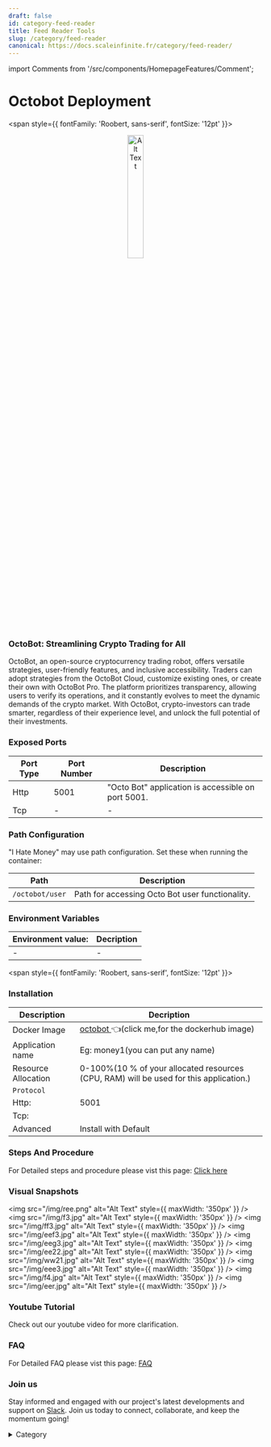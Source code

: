 ```yaml
---
draft: false
id: category-feed-reader
title: Feed Reader Tools
slug: /category/feed-reader
canonical: https://docs.scaleinfinite.fr/category/feed-reader/
---
```

import Comments from '/src/components/HomepageFeatures/Comment';





# Octobot Deployment

<span style={{ fontFamily: 'Roobert, sans-serif', fontSize: '12pt' }}>

<p align="center">
  <img src="/img/sdsd.jpg" alt="Alt Text" width="25%"/>
</p> 


### OctoBot: Streamlining Crypto Trading for All

OctoBot, an open-source cryptocurrency trading robot, offers versatile strategies, user-friendly features, and inclusive accessibility. Traders can adopt strategies from the OctoBot Cloud, customize existing ones, or create their own with OctoBot Pro. The platform prioritizes transparency, allowing users to verify its operations, and it constantly evolves to meet the dynamic demands of the crypto market. With OctoBot, crypto-investors can trade smarter, regardless of their experience level, and unlock the full potential of their investments.
### Exposed Ports

| Port Type | Port Number | Description                                      |
| --------- | ----------- | ------------------------------------------------ |
| Http      | 5001        | "Octo Bot" application is accessible on port 5001. |
| Tcp       | -           | -             |

### Path Configuration

"I Hate Money" may use path configuration. Set these when running the container:

| Path                         | Description                                       |
| ---------------------------- | ------------------------------------------------- |
| `/octobot/user`              | Path for accessing Octo Bot user functionality.  |


### Environment Variables


|   **Environment value:**          | Decription                                                                                                               | 
| --------------------- | ------                                                                                                                   | 
|-       |  -                              |

</span>


<span style={{ fontFamily: 'Roobert, sans-serif', fontSize: '12pt' }}>

### Installation
                                                                                                 

|  Description          | Decription                                                                                                               | 
| --------------------- | ------                                                                                                                   | 
| Docker Image          |   [octobot ](https://hub.docker.com/r/drakkarsoftware/octobot) 👈(click me,for the dockerhub image)                                   |
| Application name      |  Eg: money1(you can put any name)                                                                                        | 
| Resource Allocation   |  0-100%(10 % of your allocated resources (CPU, RAM) will be used for this application.)                                  | 
| `Protocol`            |                                                                                                                          | 
|  Http:                |     5001                                                                                                                  |
|  Tcp:                 |                                                                                                                           | 
|    Advanced           |    Install with Default                                                                                                  |

### Steps And Procedure

For Detailed steps and procedure please vist this page: [Click here](https://techscaleinfinite.github.io/introduction/cloud-float/Steps%20and%20procedure)






### Visual Snapshots
<img src="/img/ree.png" alt="Alt Text" style={{ maxWidth: '350px' }} /> <img src="/img/f3.jpg" alt="Alt Text" style={{ maxWidth: '350px' }} /> <img src="/img/ff3.jpg" alt="Alt Text" style={{ maxWidth: '350px' }} />
<img src="/img/eef3.jpg" alt="Alt Text" style={{ maxWidth: '350px' }} /> <img src="/img/eeg3.jpg" alt="Alt Text" style={{ maxWidth: '350px' }} /> <img src="/img/ee22.jpg" alt="Alt Text" style={{ maxWidth: '350px' }} />
<img src="/img/ww21.jpg" alt="Alt Text" style={{ maxWidth: '350px' }} /> <img src="/img/eee3.jpg" alt="Alt Text" style={{ maxWidth: '350px' }} /> <img src="/img/f4.jpg" alt="Alt Text" style={{ maxWidth: '350px' }} />
<img src="/img/eer.jpg" alt="Alt Text" style={{ maxWidth: '350px' }} />

### Youtube Tutorial&#x20;

Check out our youtube video for more clarification.

### FAQ

For Detailed FAQ please vist this page: [FAQ](https://techscaleinfinite.github.io/FAQ)

### Join us

Stay informed and engaged with our project's latest developments and support on [Slack](https://app.slack.com/client/T04QS32JX6E/C04QKEWE146). Join us today to connect, collaborate, and keep the momentum going!&#x20;

<details>

<summary>Category</summary>

Kubernetes, cloud computing, DevOps, cloud services, hosting platform, container orchestration, cloud infrastructure, cloud deployment, cloud management, cloud technology, cloud solutions, crypto, monry

</details>

</span>

<Comments />